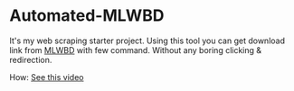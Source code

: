 # Automated-MLWBD
It's my web scraping starter project.
Using this tool you can get download link from [MLWBD](https://mlwbd.me/) with few command.
Without any boring clicking & redirection.

How:
  [See this video](https://www.facebook.com/100072649540549/videos/183189461370541) 
